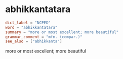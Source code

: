 # abhikkantatara

``` toml
dict_label = "NCPED"
word = "abhikkantatara"
summary = "more or most excellent; more beautiful"
grammar_comment = "mfn. (compar.)"
see_also = ["abhikkanta"]
```

more or most excellent; more beautiful


